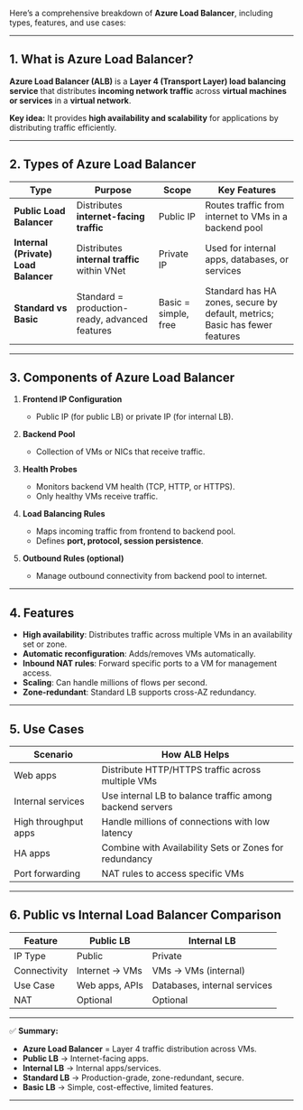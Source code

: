 Here’s a comprehensive breakdown of **Azure Load Balancer**, including types, features, and use cases:

---

## **1. What is Azure Load Balancer?**

**Azure Load Balancer (ALB)** is a **Layer 4 (Transport Layer) load balancing service** that distributes **incoming network traffic** across **virtual machines or services** in a **virtual network**.

**Key idea:**
It provides **high availability and scalability** for applications by distributing traffic efficiently.

---

## **2. Types of Azure Load Balancer**

| Type                                 | Purpose                                        | Scope                | Key Features                                                                |
| ------------------------------------ | ---------------------------------------------- | -------------------- | --------------------------------------------------------------------------- |
| **Public Load Balancer**             | Distributes **internet-facing traffic**        | Public IP            | Routes traffic from internet to VMs in a backend pool                       |
| **Internal (Private) Load Balancer** | Distributes **internal traffic** within VNet   | Private IP           | Used for internal apps, databases, or services                              |
| **Standard vs Basic**                | Standard = production-ready, advanced features | Basic = simple, free | Standard has HA zones, secure by default, metrics; Basic has fewer features |

---

## **3. Components of Azure Load Balancer**

1. **Frontend IP Configuration**

   - Public IP (for public LB) or private IP (for internal LB).

2. **Backend Pool**

   - Collection of VMs or NICs that receive traffic.

3. **Health Probes**

   - Monitors backend VM health (TCP, HTTP, or HTTPS).
   - Only healthy VMs receive traffic.

4. **Load Balancing Rules**

   - Maps incoming traffic from frontend to backend pool.
   - Defines **port, protocol, session persistence**.

5. **Outbound Rules (optional)**

   - Manage outbound connectivity from backend pool to internet.

---

## **4. Features**

- **High availability**: Distributes traffic across multiple VMs in an availability set or zone.
- **Automatic reconfiguration**: Adds/removes VMs automatically.
- **Inbound NAT rules**: Forward specific ports to a VM for management access.
- **Scaling**: Can handle millions of flows per second.
- **Zone-redundant**: Standard LB supports cross-AZ redundancy.

---

## **5. Use Cases**

| Scenario             | How ALB Helps                                            |
| -------------------- | -------------------------------------------------------- |
| Web apps             | Distribute HTTP/HTTPS traffic across multiple VMs        |
| Internal services    | Use internal LB to balance traffic among backend servers |
| High throughput apps | Handle millions of connections with low latency          |
| HA apps              | Combine with Availability Sets or Zones for redundancy   |
| Port forwarding      | NAT rules to access specific VMs                         |

---

## **6. Public vs Internal Load Balancer Comparison**

| Feature      | Public LB      | Internal LB                  |
| ------------ | -------------- | ---------------------------- |
| IP Type      | Public         | Private                      |
| Connectivity | Internet → VMs | VMs → VMs (internal)         |
| Use Case     | Web apps, APIs | Databases, internal services |
| NAT          | Optional       | Optional                     |

---

✅ **Summary:**

- **Azure Load Balancer** = Layer 4 traffic distribution across VMs.
- **Public LB** → Internet-facing apps.
- **Internal LB** → Internal apps/services.
- **Standard LB** → Production-grade, zone-redundant, secure.
- **Basic LB** → Simple, cost-effective, limited features.

---


